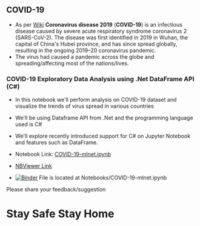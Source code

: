 ## COVID-19
- As per [Wiki](https://en.wikipedia.org/wiki/Coronavirus_disease_2019) **Coronavirus disease 2019** (**COVID-19**) is an infectious disease caused by severe acute respiratory syndrome coronavirus 2 (SARS-CoV-2). The disease was first identified in 2019 in Wuhan, the capital of China's Hubei province, and has since spread globally, resulting in the ongoing 2019–20 coronavirus pandemic.
- The virus had caused a pandemic across the globe and spreading/affecting most of the nations/lives. 

### COVID-19 Exploratory Data Analysis using .Net DataFrame API (C#)

- In this notebook we'll perform analysis on COVID-19 dataset and visualize the trends of virus spread in various countries

- We'll be using Dataframe API from .Net and the programming language used is C#

- We'll explore recently introduced support for C# on Jupyter Notebook and features such as DataFrame.

- Notebook Link: [COVID-19-mlnet.ipynb](./COVID-19-mlnet.ipynb)

- [NBViewer Link](https://nbviewer.jupyter.org/github/praveenraghuvanshi1512/covid-19/blob/fb4c762284997a035d1892310e27ab815d43ac5b/COVID-19-mlnet.ipynb)

- [![Binder](https://mybinder.org/badge_logo.svg)](https://mybinder.org/v2/gh/praveenraghuvanshi1512/covid-19/master) File is located at Notebooks/COVID-19-mlnet.ipynb

  

Please share your feedback/suggestion

# Stay Safe Stay Home 



